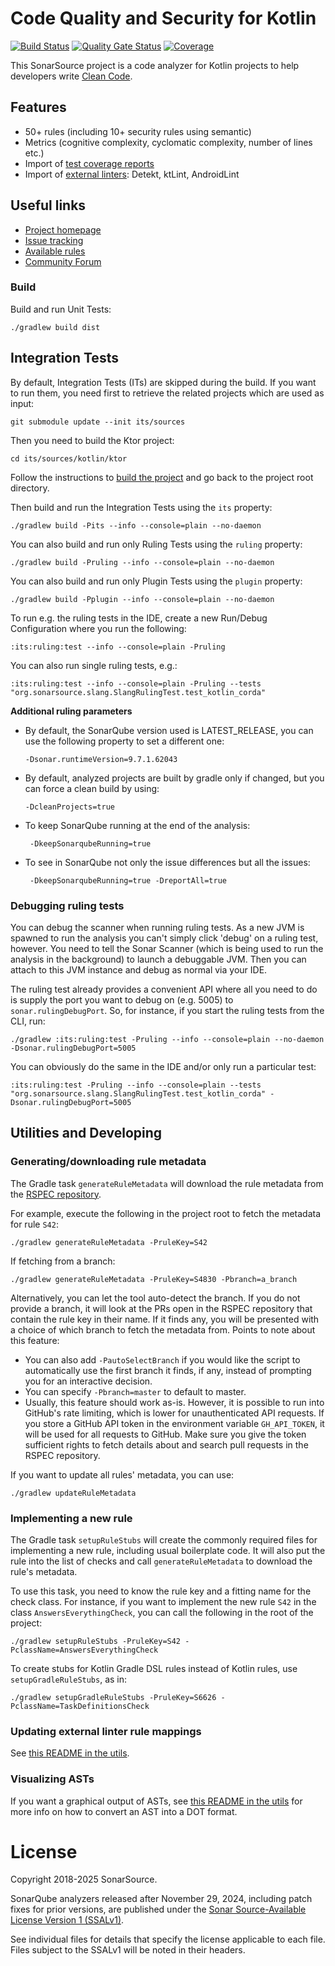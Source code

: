 Code Quality and Security for Kotlin
==========

[![Build Status](https://api.cirrus-ci.com/github/SonarSource/sonar-kotlin.svg?branch=master)](https://cirrus-ci.com/github/SonarSource/sonar-kotlin) [![Quality Gate Status](https://next.sonarqube.com/sonarqube/api/project_badges/measure?project=org.sonarsource.kotlin%3Akotlin&metric=alert_status)](https://next.sonarqube.com/sonarqube/dashboard?id=org.sonarsource.kotlin%3Akotlin) [![Coverage](https://next.sonarqube.com/sonarqube/api/project_badges/measure?project=org.sonarsource.kotlin%3Akotlin&metric=coverage)](https://next.sonarqube.com/sonarqube/dashboard?id=org.sonarsource.kotlin%3Akotlin)

This SonarSource project is a code analyzer for Kotlin projects to help developers write [Clean Code](https://www.sonarsource.com/solutions/clean-code/?utm_medium=referral&utm_source=github&utm_campaign=clean-code&utm_content=sonar-kotlin).

Features
--------

* 50+ rules (including 10+ security rules using semantic)
* Metrics (cognitive complexity, cyclomatic complexity, number of lines etc.)
* Import of [test coverage reports](https://docs.sonarqube.org/display/PLUG/Code+Coverage+by+Unit+Tests+for+Java+Project)
* Import of [external linters](https://docs.sonarqube.org/latest/analysis/external-issues/): Detekt, ktLint, AndroidLint

Useful links
------------

* [Project homepage](https://redirect.sonarsource.com/plugins/kotlin.html)
* [Issue tracking](https://jira.sonarsource.com/browse/SONARKT/)
* [Available rules](https://rules.sonarsource.com/kotlin)
* [Community Forum](https://community.sonarsource.com/)

### Build

Build and run Unit Tests:

    ./gradlew build dist

## Integration Tests

By default, Integration Tests (ITs) are skipped during the build. If you want to run them, you need first to retrieve the related projects
which are used as input:

    git submodule update --init its/sources

Then you need to build the Ktor project:

    cd its/sources/kotlin/ktor

Follow the instructions to [build the project](https://github.com/ktorio/ktor/blob/main/CONTRIBUTING.md#building-the-project) and go back to the project root directory.

Then build and run the Integration Tests using the `its` property:

    ./gradlew build -Pits --info --console=plain --no-daemon

You can also build and run only Ruling Tests using the `ruling` property:

    ./gradlew build -Pruling --info --console=plain --no-daemon

You can also build and run only Plugin Tests using the `plugin` property:

    ./gradlew build -Pplugin --info --console=plain --no-daemon

To run e.g. the ruling tests in the IDE, create a new Run/Debug Configuration where you run the following:

    :its:ruling:test --info --console=plain -Pruling

You can also run single ruling tests, e.g.:

    :its:ruling:test --info --console=plain -Pruling --tests "org.sonarsource.slang.SlangRulingTest.test_kotlin_corda"

**Additional ruling parameters**

* By default, the SonarQube version used is LATEST_RELEASE, you can use the following property to set a different one:

      -Dsonar.runtimeVersion=9.7.1.62043

* By default, analyzed projects are built by gradle only if changed, but you can force a clean build by using:

      -DcleanProjects=true

* To keep SonarQube running at the end of the analysis:

       -DkeepSonarqubeRunning=true

* To see in SonarQube not only the issue differences but all the issues:

       -DkeepSonarqubeRunning=true -DreportAll=true

### Debugging ruling tests

You can debug the scanner when running ruling tests. As a new JVM is spawned to run the analysis you can't simply click 'debug' on a ruling
test, however. You need to tell the Sonar Scanner (which is being used to run the analysis in the background) to launch a debuggable JVM.
Then you can attach to this JVM instance and debug as normal via your IDE.

The ruling test already provides a convenient API where all you need to do is supply the port you want to debug on (e.g. 5005)
to `sonar.rulingDebugPort`. So, for instance, if you start the ruling tests from the CLI, run:

    ./gradlew :its:ruling:test -Pruling --info --console=plain --no-daemon -Dsonar.rulingDebugPort=5005

You can obviously do the same in the IDE and/or only run a particular test:

    :its:ruling:test -Pruling --info --console=plain --tests "org.sonarsource.slang.SlangRulingTest.test_kotlin_corda" -Dsonar.rulingDebugPort=5005

## Utilities and Developing

### Generating/downloading rule metadata

The Gradle task `generateRuleMetadata` will download the rule metadata from the [RSPEC repository](https://github.com/SonarSource/rspec/).

For example, execute the following in the project root to fetch the metadata for rule `S42`:

    ./gradlew generateRuleMetadata -PruleKey=S42

If fetching from a branch:

    ./gradlew generateRuleMetadata -PruleKey=S4830 -Pbranch=a_branch

Alternatively, you can let the tool auto-detect the branch. If you do not provide a branch, it will look at the PRs
open in the RSPEC repository that contain the rule key in their name. If it finds any, you will be presented with a
choice of which branch to fetch the metadata from. Points to note about this feature:

* You can also add `-PautoSelectBranch` if you would like the script to automatically use the first branch it finds,
  if any, instead of prompting you for an interactive decision.
* You can specify `-Pbranch=master` to default to master.
* Usually, this feature should work as-is. However, it is possible to run into GitHub's rate limiting, which is lower
  for unauthenticated API requests. If you store a GitHub API token in the environment variable `GH_API_TOKEN`,
  it will be used for all requests to GitHub. Make sure you give the token sufficient rights to fetch details about and
  search pull requests in the RSPEC repository.

If you want to update all rules' metadata, you can use:

    ./gradlew updateRuleMetadata

### Implementing a new rule

The Gradle task `setupRuleStubs` will create the commonly required files for implementing a new rule, including usual boilerplate code. It
will also put the rule into the list of checks and call `generateRuleMetadata` to download the rule's metadata.

To use this task, you need to know the rule key and a fitting name for the check class. For instance, if you want to implement the new
rule `S42` in the class `AnswersEverythingCheck`, you can call the following in the root of the project:

    ./gradlew setupRuleStubs -PruleKey=S42 -PclassName=AnswersEverythingCheck

To create stubs for Kotlin Gradle DSL rules instead of Kotlin rules, use `setupGradleRuleStubs`, as in: 

    ./gradlew setupGradleRuleStubs -PruleKey=S6626 -PclassName=TaskDefinitionsCheck

### Updating external linter rule mappings

See [this README in the utils](utils-kotlin/README.md).

### Visualizing ASTs

If you want a graphical output of ASTs, see [this README in the utils](utils-kotlin/README.md) for more info on how to convert an AST into a
DOT format.

# License

Copyright 2018-2025 SonarSource.

SonarQube analyzers released after November 29, 2024, including patch fixes for prior versions,
are published under the [Sonar Source-Available License Version 1 (SSALv1)](LICENSE.txt).

See individual files for details that specify the license applicable to each file.
Files subject to the SSALv1 will be noted in their headers.
